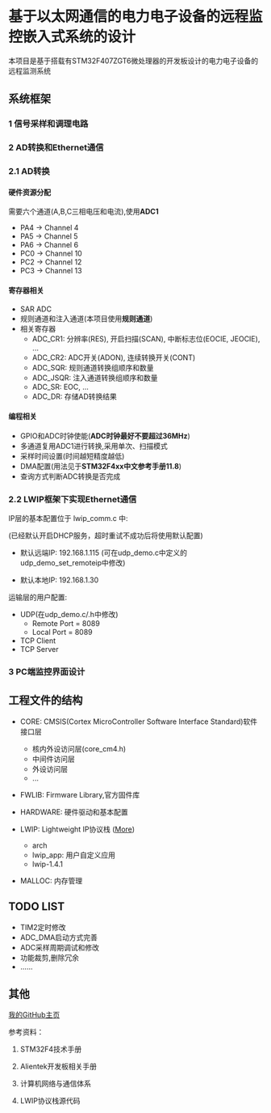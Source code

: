 # 基于以太网通信的电力电子设备的远程监控嵌入式系统的设计

本项目是基于搭载有STM32F407ZGT6微处理器的开发板设计的电力电子设备的远程监测系统

## 系统框架

### 1 信号采样和调理电路

### 2 AD转换和Ethernet通信

### 2.1 AD转换

#### 硬件资源分配

需要六个通道(A,B,C三相电压和电流),使用**ADC1**

- PA4 -> Channel 4
- PA5 -> Channel 5
- PA6 -> Channel 6
- PC0 -> Channel 10
- PC2 -> Channel 12
- PC3 -> Channel 13

#### 寄存器相关

- SAR ADC
- 规则通道和注入通道(本项目使用**规则通道**)
- 相关寄存器
  - ADC_CR1: 分辨率(RES), 开启扫描(SCAN), 中断标志位(EOCIE, JEOCIE), ...
  - ADC_CR2: ADC开关(ADON), 连续转换开关(CONT)
  - ADC_SQR: 规则通道转换组顺序和数量
  - ADC_JSQR: 注入通道转换组顺序和数量
  - ADC_SR: EOC, ...
  - ADC_DR: 存储AD转换结果

#### 编程相关

- GPIO和ADC时钟使能(**ADC时钟最好不要超过36MHz**)
- 多通道复用ADC1进行转换,采用单次、扫描模式
- 采样时间设置(时间越短精度越低)
- DMA配置(用法见于**STM32F4xx中文参考手册11.8**)
- 查询方式判断ADC转换是否完成

### 2.2 LWIP框架下实现Ethernet通信

IP层的基本配置位于 lwip_comm.c 中:

(已经默认开启DHCP服务，超时重试不成功后将使用默认配置)

- 默认远端IP: 192.168.1.115 (可在udp_demo.c中定义的udp_demo_set_remoteip中修改)

- 默认本地IP: 192.168.1.30

运输层的用户配置:

- UDP(在udp_demo.c/.h中修改)
  - Remote Port = 8089
  - Local Port = 8089
- TCP Client
- TCP Server

### 3 PC端监控界面设计

## 工程文件的结构

- CORE: CMSIS(Cortex MicroController Software Interface Standard)软件接口层
  - 核内外设访问层(core_cm4.h)
  - 中间件访问层
  - 外设访问层
  - ...

- FWLIB: Firmware Library,官方固件库

- HARDWARE: 硬件驱动和基本配置

- LWIP: Lightweight IP协议栈 ([More](https://savannah.nongnu.org/projects/lwip/))
  - arch
  - lwip_app: 用户自定义应用
  - lwip-1.4.1

- MALLOC: 内存管理

## TODO LIST

- TIM2定时修改
- ADC_DMA启动方式完善
- ADC采样周期调试和修改
- 功能裁剪,删除冗余
- ......

## 其他

[我的GitHub主页](https://github.com/Freedom-is-slavery)

参考资料：

1. STM32F4技术手册

2. Alientek开发板相关手册

3. 计算机网络与通信体系

4. LWIP协议栈源代码
